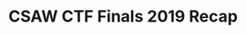---
credit:
- SIGPwny
featured: false
location: Siebel CS 1111
recording: ''
slides: csaw_recap.pdf
tags:
- misc
- pwn
- recap
- csaw
- stack exploitation
time_close: ''
time_start: 2019-11-14T18:00:00.000000-06:00
title: CSAW CTF Finals 2019 Recap
week_number: 11
---